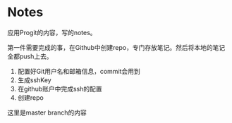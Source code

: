 # Notes

应用Progit的内容，写的notes。

第一件需要完成的事，在Github中创建repo，专门存放笔记。然后将本地的笔记全都push上去。

1. 配置好Git用户名和邮箱信息，commit会用到
2. 生成sshKey
3. 在github账户中完成ssh的配置
4. 创建repo



这里是master branch的内容